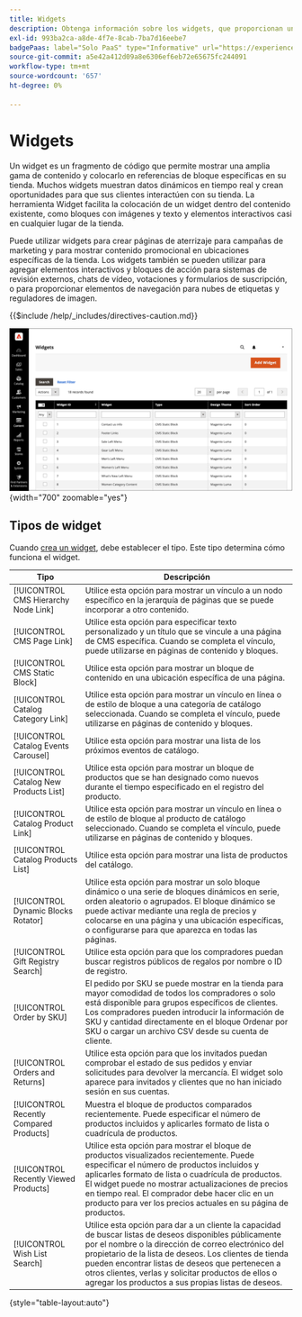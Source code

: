 ```yaml
---
title: Widgets
description: Obtenga información sobre los widgets, que proporcionan un fragmento de código que permite mostrar una amplia gama de contenido y colocarlo en referencias de bloque específicas en la tienda.
exl-id: 993ba2ca-a8de-4f7e-8cab-7ba7d16eebe7
badgePaas: label="Solo PaaS" type="Informative" url="https://experienceleague.adobe.com/en/docs/commerce/user-guides/product-solutions" tooltip="Se aplica solo a proyectos de Adobe Commerce en la nube (infraestructura PaaS administrada por Adobe) y a proyectos locales."
source-git-commit: a5e42a412d09a8e6306ef6eb72e65675fc244091
workflow-type: tm+mt
source-wordcount: '657'
ht-degree: 0%

---
```


# Widgets

Un widget es un fragmento de código que permite mostrar una amplia gama de contenido y colocarlo en referencias de bloque específicas en su tienda. Muchos widgets muestran datos dinámicos en tiempo real y crean oportunidades para que sus clientes interactúen con su tienda. La herramienta Widget facilita la colocación de un widget dentro del contenido existente, como bloques con imágenes y texto y elementos interactivos casi en cualquier lugar de la tienda.

Puede utilizar widgets para crear páginas de aterrizaje para campañas de marketing y para mostrar contenido promocional en ubicaciones específicas de la tienda. Los widgets también se pueden utilizar para agregar elementos interactivos y bloques de acción para sistemas de revisión externos, chats de vídeo, votaciones y formularios de suscripción, o para proporcionar elementos de navegación para nubes de etiquetas y reguladores de imagen.

{{$include /help/_includes/directives-caution.md}}

![Widget de lista de productos nuevos](./assets/storefront-home-page-new-products.png){width="700" zoomable="yes"}

## Tipos de widget

Cuando [crea un widget](widget-create.md), debe establecer el tipo. Este tipo determina cómo funciona el widget.

| Tipo | Descripción |
|--- |--- |
| [!UICONTROL CMS Hierarchy Node Link] | Utilice esta opción para mostrar un vínculo a un nodo específico en la jerarquía de páginas que se puede incorporar a otro contenido. |
| [!UICONTROL CMS Page Link] | Utilice esta opción para especificar texto personalizado y un título que se vincule a una página de CMS específica. Cuando se completa el vínculo, puede utilizarse en páginas de contenido y bloques. |
| [!UICONTROL CMS Static Block] | Utilice esta opción para mostrar un bloque de contenido en una ubicación específica de una página. |
| [!UICONTROL Catalog Category Link] | Utilice esta opción para mostrar un vínculo en línea o de estilo de bloque a una categoría de catálogo seleccionada. Cuando se completa el vínculo, puede utilizarse en páginas de contenido y bloques. |
| [!UICONTROL Catalog Events Carousel] | Utilice esta opción para mostrar una lista de los próximos eventos de catálogo. |
| [!UICONTROL Catalog New Products List] | Utilice esta opción para mostrar un bloque de productos que se han designado como nuevos durante el tiempo especificado en el registro del producto. |
| [!UICONTROL Catalog Product Link] | Utilice esta opción para mostrar un vínculo en línea o de estilo de bloque al producto de catálogo seleccionado. Cuando se completa el vínculo, puede utilizarse en páginas de contenido y bloques. |
| [!UICONTROL Catalog Products List] | Utilice esta opción para mostrar una lista de productos del catálogo. |
| [!UICONTROL Dynamic Blocks Rotator] | Utilice esta opción para mostrar un solo bloque dinámico o una serie de bloques dinámicos en serie, orden aleatorio o agrupados. El bloque dinámico se puede activar mediante una regla de precios y colocarse en una página y una ubicación específicas, o configurarse para que aparezca en todas las páginas. |
| [!UICONTROL Gift Registry Search] | Utilice esta opción para que los compradores puedan buscar registros públicos de regalos por nombre o ID de registro. |
| [!UICONTROL Order by SKU] | El pedido por SKU se puede mostrar en la tienda para mayor comodidad de todos los compradores o solo está disponible para grupos específicos de clientes. Los compradores pueden introducir la información de SKU y cantidad directamente en el bloque Ordenar por SKU o cargar un archivo CSV desde su cuenta de cliente. |
| [!UICONTROL Orders and Returns] | Utilice esta opción para que los invitados puedan comprobar el estado de sus pedidos y enviar solicitudes para devolver la mercancía. El widget solo aparece para invitados y clientes que no han iniciado sesión en sus cuentas. |
| [!UICONTROL Recently Compared Products] | Muestra el bloque de productos comparados recientemente. Puede especificar el número de productos incluidos y aplicarles formato de lista o cuadrícula de productos. |
| [!UICONTROL Recently Viewed Products] | Utilice esta opción para mostrar el bloque de productos visualizados recientemente. Puede especificar el número de productos incluidos y aplicarles formato de lista o cuadrícula de productos. El widget puede no mostrar actualizaciones de precios en tiempo real. El comprador debe hacer clic en un producto para ver los precios actuales en su página de productos. |
| [!UICONTROL Wish List Search] | Utilice esta opción para dar a un cliente la capacidad de buscar listas de deseos disponibles públicamente por el nombre o la dirección de correo electrónico del propietario de la lista de deseos. Los clientes de tienda pueden encontrar listas de deseos que pertenecen a otros clientes, verlas y solicitar productos de ellos o agregar los productos a sus propias listas de deseos. |

{style="table-layout:auto"}

<!-- Last updated from includes: 2022-08-30 15:36:09 -->
